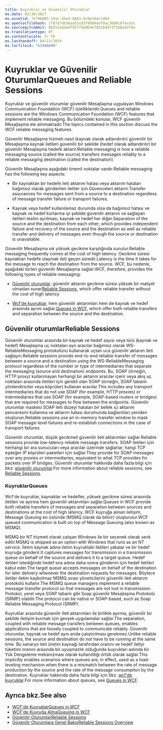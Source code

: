 ```yaml
---
title: Kuyruklar ve Güvenilir Oturumlar
ms.date: 03/30/2017
ms.assetid: 7e794d03-141c-45ed-b6b1-6c0e104c1464
ms.openlocfilehash: 1fb7d7db36aa51c63789b6daf0ac3689c87ace5c
ms.sourcegitcommit: 9b552addadfb57fab0b9e7852ed4f1f1b8a42f8e
ms.translationtype: HT
ms.contentlocale: tr-TR
ms.lasthandoff: 04/23/2019
ms.locfileid: "61946698"
---
```

# <a name="queues-and-reliable-sessions"></a><span data-ttu-id="a5c09-102">Kuyruklar ve Güvenilir Oturumlar</span><span class="sxs-lookup"><span data-stu-id="a5c09-102">Queues and Reliable Sessions</span></span>
<span data-ttu-id="a5c09-103">Kuyruklar ve güvenilir oturumlar güvenilir Mesajlaşma uygulayan Windows Communication Foundation (WCF) özellikleridir.</span><span class="sxs-lookup"><span data-stu-id="a5c09-103">Queues and reliable sessions are the Windows Communication Foundation (WCF) features that implement reliable messaging.</span></span> <span data-ttu-id="a5c09-104">Bu bölümdeki konular, WCF güvenilir Mesajlaşma ele alınmaktadır.</span><span class="sxs-lookup"><span data-stu-id="a5c09-104">The topics contained in this section discuss the WCF reliable messaging features.</span></span>  
  
 <span data-ttu-id="a5c09-105">Güvenilir Mesajlaşma hizmeti nasıl (kaynak olarak adlandırılır) güvenilir bir Mesajlaşma kaynak iletileri güvenilir bir şekilde (hedef olarak adlandırılır) bir güvenilir Mesajlaşma hedefe aktarır.</span><span class="sxs-lookup"><span data-stu-id="a5c09-105">Reliable messaging is how a reliable messaging source (called the source) transfers messages reliably to a reliable messaging destination (called the destination).</span></span>  
  
 <span data-ttu-id="a5c09-106">Güvenilir Mesajlaşma aşağıdaki önemli noktalar vardır:</span><span class="sxs-lookup"><span data-stu-id="a5c09-106">Reliable messaging has the following key aspects:</span></span>  
  
- <span data-ttu-id="a5c09-107">Bir kaynaktan bir hedefe ileti aktarım hatası veya aktarım hataları bağımsız olarak gönderilen iletiler için Güvenceleri aktarın.</span><span class="sxs-lookup"><span data-stu-id="a5c09-107">Transfer assurances for messages sent from a source to a destination regardless of message transfer failure or transport failures.</span></span>  
  
- <span data-ttu-id="a5c09-108">Kaynak veya hedef kullanılamaz durumda olsa da bağımsız hatası ve kaynak ve hedef kurtarma iyi şekilde güvenilir aktarım ve sağlayan iletileri teslim ayrılması, kaynak ve hedef her diğer.</span><span class="sxs-lookup"><span data-stu-id="a5c09-108">Separation of the source and the destination from each other, which provides independent failure and recovery of the source and the destination as well as reliable transfer and delivery of messages even though the source or destination is unavailable.</span></span>  
  
 <span data-ttu-id="a5c09-109">Güvenilir Mesajlaşma sık yüksek gecikme karşılığında sunulur.</span><span class="sxs-lookup"><span data-stu-id="a5c09-109">Reliable messaging frequently comes at the cost of high latency.</span></span> <span data-ttu-id="a5c09-110">Gecikme süresi kaynaktan hedefe ulaşmak ileti geçen süredir.</span><span class="sxs-lookup"><span data-stu-id="a5c09-110">Latency is the time it takes for the message to reach the destination from the source.</span></span> <span data-ttu-id="a5c09-111">WCF, bu nedenle, aşağıdaki türleri güvenilir Mesajlaşma sağlar:</span><span class="sxs-lookup"><span data-stu-id="a5c09-111">WCF, therefore, provides the following types of reliable messaging:</span></span>  
  
- <span data-ttu-id="a5c09-112">[Güvenilir oturumlar](../../../../docs/framework/wcf/feature-details/reliable-sessions.md), güvenilir aktarım gecikme süresi yüksek bir maliyet olmadan sunar</span><span class="sxs-lookup"><span data-stu-id="a5c09-112">[Reliable Sessions](../../../../docs/framework/wcf/feature-details/reliable-sessions.md), which offer reliable transfer without the cost of high latency</span></span>  
  
- <span data-ttu-id="a5c09-113">[Wcf'de kuyruklar](../../../../docs/framework/wcf/feature-details/queues-in-wcf.md), hem güvenilir aktarımları hem de kaynak ve hedef arasında ayrım sağlar.</span><span class="sxs-lookup"><span data-stu-id="a5c09-113">[Queues in WCF](../../../../docs/framework/wcf/feature-details/queues-in-wcf.md), which offer both reliable transfers and separation between the source and the destination.</span></span>  
  
## <a name="reliable-sessions"></a><span data-ttu-id="a5c09-114">Güvenilir oturumlar</span><span class="sxs-lookup"><span data-stu-id="a5c09-114">Reliable Sessions</span></span>  
 <span data-ttu-id="a5c09-115">Güvenilir oturumlar arasında bir kaynak ve hedef sayısı veya türü (kaynak ve hedef) Mesajlaşma uç noktaları ayrı aracılar bağımsız olarak WS-ReliableMessaging protokolünü kullanarak uçtan uca güvenilir aktarım ileti sağlayın.</span><span class="sxs-lookup"><span data-stu-id="a5c09-115">Reliable sessions provide end-to-end reliable transfer of messages between a source and a destination using the WS-ReliableMessaging protocol regardless of the number or type of intermediaries that separate the messaging (source and destination) endpoints.</span></span> <span data-ttu-id="a5c09-116">Bu, SOAP (örneğin, HTTP proxy) kullanmayan herhangi bir aktarım aracılar içerir veya akış uç noktaları arasında iletileri için gerekli olan SOAP (örneğin, SOAP tabanlı yönlendiriciler veya köprüler) kullanan aracılar.</span><span class="sxs-lookup"><span data-stu-id="a5c09-116">This includes any transport intermediaries that do not use SOAP (for example, HTTP proxies) or intermediaries that use SOAP (for example, SOAP-based routers or bridges) that are required for messages to flow between the endpoints.</span></span> <span data-ttu-id="a5c09-117">Güvenilir oturumlar maskesi SOAP ileti düzeyi hataları bir bellek içi aktarım penceresini kullanma ve aktarım hatası durumunda bağlantıları yeniden oluşturun.</span><span class="sxs-lookup"><span data-stu-id="a5c09-117">Reliable sessions use an in-memory transfer window to mask SOAP message-level failures and re-establish connections in the case of transport failures.</span></span>  
  
 <span data-ttu-id="a5c09-118">Güvenilir oturumlar, düşük gecikmeli güvenilir ileti aktarımları sağlar.</span><span class="sxs-lookup"><span data-stu-id="a5c09-118">Reliable sessions provide low-latency reliable message transfers.</span></span> <span data-ttu-id="a5c09-119">SOAP iletileri için herhangi bir ara sunucuları veya aracılar üzerinde sağlarlar, hangi TCP eşdeğer IP köprüleri paketleri için sağlar.</span><span class="sxs-lookup"><span data-stu-id="a5c09-119">They provide for SOAP messages over any proxies or intermediaries, equivalent to what TCP provides for packets over IP bridges.</span></span> <span data-ttu-id="a5c09-120">Güvenilir oturumlar hakkında daha fazla bilgi için bkz: [güvenilir oturumlar](../../../../docs/framework/wcf/feature-details/reliable-sessions.md).</span><span class="sxs-lookup"><span data-stu-id="a5c09-120">For more information about reliable sessions, see [Reliable Sessions](../../../../docs/framework/wcf/feature-details/reliable-sessions.md).</span></span>  
  
### <a name="queues"></a><span data-ttu-id="a5c09-121">Kuyruklar</span><span class="sxs-lookup"><span data-stu-id="a5c09-121">Queues</span></span>  
 <span data-ttu-id="a5c09-122">Wcf'de kuyruklar, kaynaklar ve hedefler, yüksek gecikme süresi arasında iletileri ve ayırma hem güvenilir aktarımları sağlar.</span><span class="sxs-lookup"><span data-stu-id="a5c09-122">Queues in WCF provide both reliable transfers of messages and separation between sources and destinations at the cost of high latency.</span></span> <span data-ttu-id="a5c09-123">WCF kuyruğa alınan iletişim, Message Queuing en üstünde (MSMQ olarak da bilinir) oluşturulur.</span><span class="sxs-lookup"><span data-stu-id="a5c09-123">WCF queued communication is built on top of Message Queuing (also known as MSMQ).</span></span>  
  
 <span data-ttu-id="a5c09-124">MSMQ bir NT hizmeti olarak çalışan Windows ile bir seçenek olarak sevk edilir.</span><span class="sxs-lookup"><span data-stu-id="a5c09-124">MSMQ is shipped as an option with Windows that runs as an NT service.</span></span> <span data-ttu-id="a5c09-125">İletim kaynak adına iletim kuyruktaki iletileri yakalar ve bir hedef kuyruğa gönderir.</span><span class="sxs-lookup"><span data-stu-id="a5c09-125">It captures messages for transmission in a transmission queue on behalf of the source and delivers it to a target queue.</span></span> <span data-ttu-id="a5c09-126">Hedef iletileri istediğinde hedef sıra adına daha sonra gönderim için hedef iletileri kabul eder.</span><span class="sxs-lookup"><span data-stu-id="a5c09-126">The target queue accepts messages on behalf of the destination for later delivery whenever the destination requests for messages.</span></span> <span data-ttu-id="a5c09-127">Böylece iletiler iletim kaybolmaz MSMQ sırası yöneticilerini güvenilir ileti aktarım protokolü kullanır.</span><span class="sxs-lookup"><span data-stu-id="a5c09-127">The MSMQ queue managers implement a reliable message-transfer protocol so that messages are not lost in transmission.</span></span> <span data-ttu-id="a5c09-128">Protokol, yerel veya SOAP tabanlı gibi Soap güvenilir Mesajlaşma Protokolü (SRMP) olabilir.</span><span class="sxs-lookup"><span data-stu-id="a5c09-128">The protocol can be native or SOAP-based, such as Soap Reliable Messaging Protocol (SRMP).</span></span>  
  
 <span data-ttu-id="a5c09-129">Kuyruklar arasında güvenilir ileti aktarımları ile birlikte ayırma, güvenilir bir şekilde iletişim kurmak için gevşek uygulamalar sağlar.</span><span class="sxs-lookup"><span data-stu-id="a5c09-129">The separation, coupled with reliable message transfers between queues, enables applications that are loosely coupled to communicate reliably.</span></span> <span data-ttu-id="a5c09-130">Güvenilir oturumlar, kaynak ve hedef aynı anda çalıştırılması gerekmez.</span><span class="sxs-lookup"><span data-stu-id="a5c09-130">Unlike reliable sessions, the source and destination do not have to be running at the same time.</span></span> <span data-ttu-id="a5c09-131">Bu senaryo ileti üretim kaynağı tarafından oranını ve hedef iletiyi tüketimi oranını arasında bir uyuşmazlık olduğunda kuyrukları aslında bir Yük Dengeleme mekanizması olarak kullanıldığı örtük olarak sağlar.</span><span class="sxs-lookup"><span data-stu-id="a5c09-131">This implicitly enables scenarios where queues are, in effect, used as a load-leveling mechanism when there is a mismatch between the rate of message production by the source and the rate of the message consumption by the destination.</span></span> <span data-ttu-id="a5c09-132">Kuyruklar hakkında daha fazla bilgi için bkz: [wcf'de kuyruklar](../../../../docs/framework/wcf/feature-details/queues-in-wcf.md).</span><span class="sxs-lookup"><span data-stu-id="a5c09-132">For more information about queues, see [Queues in WCF](../../../../docs/framework/wcf/feature-details/queues-in-wcf.md).</span></span>  
  
## <a name="see-also"></a><span data-ttu-id="a5c09-133">Ayrıca bkz.</span><span class="sxs-lookup"><span data-stu-id="a5c09-133">See also</span></span>

- [<span data-ttu-id="a5c09-134">WCF'de Kuyruklar</span><span class="sxs-lookup"><span data-stu-id="a5c09-134">Queues in WCF</span></span>](../../../../docs/framework/wcf/feature-details/queues-in-wcf.md)
- [<span data-ttu-id="a5c09-135">WCF'de Kuyruğa Alma</span><span class="sxs-lookup"><span data-stu-id="a5c09-135">Queuing in WCF</span></span>](../../../../docs/framework/wcf/feature-details/queuing-in-wcf.md)
- [<span data-ttu-id="a5c09-136">Güvenilir Oturumlar</span><span class="sxs-lookup"><span data-stu-id="a5c09-136">Reliable Sessions</span></span>](../../../../docs/framework/wcf/feature-details/reliable-sessions.md)
- [<span data-ttu-id="a5c09-137">Güvenilir Oturumlara Genel Bakış</span><span class="sxs-lookup"><span data-stu-id="a5c09-137">Reliable Sessions Overview</span></span>](../../../../docs/framework/wcf/feature-details/reliable-sessions-overview.md)
